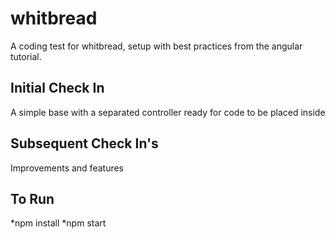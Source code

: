 # whitbread

A coding test for whitbread, setup with best practices from the angular tutorial.

## Initial Check In

A simple base with a separated controller ready for code to be placed inside

## Subsequent Check In's

Improvements and features

## To Run

*npm install
*npm start
